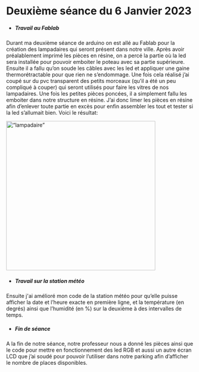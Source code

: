 # Deuxième séance du 6 Janvier 2023

- ##### Travail au Fablab

Durant ma deuxième séance de arduino on est allé au Fablab pour la création des lampadaires qui seront présent dans notre ville. Après avoir préalablement imprimé les pièces en résine, on a percé la partie où la led sera installée pour pouvoir emboiter le poteau avec sa partie supérieure. Ensuite il a fallu qu’on soude les câbles avec les led et appliquer une gaine thermorétractable pour que rien ne s’endommage. Une fois cela réalisé j’ai coupé sur du pvc transparent des petits morceaux (qu’il a été un peu compliqué à couper) qui seront utilisés pour faire les vitres de nos lampadaires. Une fois les petites pièces poncées, il a simplement fallu les emboiter dans notre structure en résine. J’ai donc limer les pièces en résine afin d’enlever toute partie en excès pour enfin assembler les tout et tester si la led s’allumait bien. Voici le résultat:

<img src="https://github.com/villeautonome/Ville-Connectee/blob/main/rapport%20séances/Francesco/images/lampadaire.png" alt=“lampadaire” height="400">

- ##### Travail sur la station météo

Ensuite j'ai amélioré mon code de la station météo pour qu’elle puisse afficher la date et l’heure exacte en première ligne, et la température (en degrés) ainsi que l’humidité (en %) sur la deuxième à des intervalles de temps.

- ##### Fin de séance

A la fin de notre séance, notre professeur nous a donné les pièces ainsi que le code pour mettre en fonctionnement des led RGB et aussi un autre écran LCD que j’ai soudé pour pouvoir l’utiliser dans notre parking afin d’afficher le nombre de places disponibles.
 
